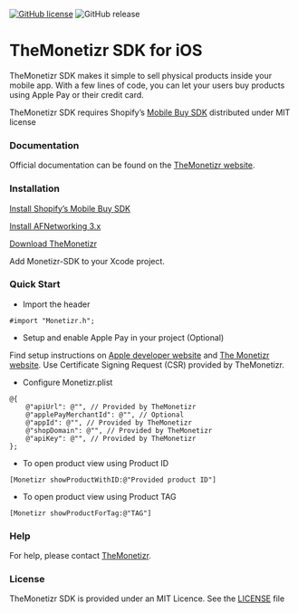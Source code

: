 [![GitHub license](https://img.shields.io/badge/license-MIT-lightgrey.svg)]()
![GitHub release](https://img.shields.io/badge/release-1.2.0-blue.svg)

# TheMonetizr SDK for iOS
TheMonetizr SDK makes it simple to sell physical products inside your mobile app. With a few lines of code, you can let your users buy products using Apple Pay or their credit card.

TheMonetizr SDK requires Shopify’s [Mobile Buy SDK](https://github.com/Shopify/mobile-buy-sdk-ios) distributed under MIT license

### Documentation
Official documentation can be found on the [TheMonetizr website](http://themonetizr.com).

### Installation
[Install Shopify’s Mobile Buy SDK](https://github.com/Shopify/mobile-buy-sdk-ios#installation)

[Install AFNetworking 3.x](https://github.com/AFNetworking/AFNetworking#installation)

<a href="https://github.com/themonetizr/The-Monetizr-SDK">Download TheMonetizr</a>

Add Monetizr-SDK to your Xcode project.

### Quick Start

* Import the header

```objc
#import "Monetizr.h";
```
* Setup and enable Apple Pay in your project (Optional)

Find setup instructions on [Apple developer website](https://developer.apple.com/apple-pay/) and [The Monetizr website](http://themonetizr.com/implementation/). Use Certificate Signing Request (CSR) provided by TheMonetizr.

* Configure Monetizr.plist

```objc
@{
    @"apiUrl": @"", // Provided by TheMonetizr
    @"applePayMerchantId": @"", // Optional
    @"appId": @"", // Provided by TheMonetizr
    @"shopDomain": @"", // Provided by TheMonetizr
    @"apiKey": @"", // Provided by TheMonetizr  
};
```

* To open product view using Product ID

```objc
[Monetizr showProductWithID:@"Provided product ID"]
```

* To open product view using Product TAG

```objc
[Monetizr showProductForTag:@"TAG"]
```

### Help

For help, please contact [TheMonetizr](http://themonetizr.com).

### License

TheMonetizr SDK is provided under an MIT Licence.  See the [LICENSE](LICENSE) file
